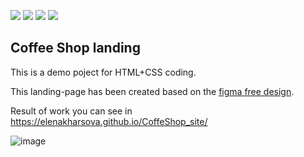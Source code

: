 <img src="https://img.shields.io/badge/HTML-blue"> <img src="https://img.shields.io/badge/CSS-blue">
<img src="https://img.shields.io/badge/figma-green"> <img src="https://img.shields.io/badge/design-green">

## Coffee Shop landing

This is a demo poject for HTML+CSS coding.

This landing-page has been created based on the [figma free design](https://www.figma.com/file/Tu7fReRjjpaBezcc5EXQJl/%D0%BA%D0%BE%D1%84%D0%B5?node-id=0-1&t=NNMJF8ziCqFTuYb0-0).

Result of work you can see in https://elenakharsova.github.io/CoffeShop_site/

![image](https://github.com/ElenaKharsova/CoffeShop_site/assets/96537658/aff35500-9ca1-475d-b2e1-0ec15a759fc2)
